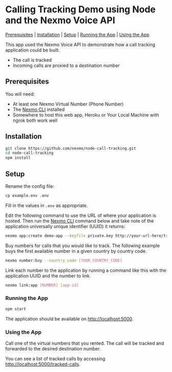 # Calling Tracking Demo using Node and the Nexmo Voice API

[Prerequisites](#prerequisites) | [Installation](#installation) | [Setup](#setup) | [Running the App](#running-the-app) | [Using the App](#using-the-app)

This app used the Nexmo Voice API to demonstrate how a call tracking application could be built.

* The call is tracked
* Incoming calls are proxied to a destination number

## Prerequisites

You will need:

* At least one Nexmo Virtual Number (Phone Number)
* The [Nexmo CLI](https://github.com/Nexmo/nexmo-cli/) installed
* Somewhere to host this web app, Heroku or Your Local Machine with ngrok both work well

## Installation

```sh
git clone https://github.com/nexmo/node-call-tracking.git
cd node-call-tracking
npm install
```

## Setup

Rename the config file:

```sh
cp example.env .env
```

Fill in the values in `.env` as appropriate.

Edit the following command to use the URL of where your application is hosted. Then run the [Nexmo CLI](https://github.com/nexmo/nexmo-cli) command below and take note of the application universally unique identifier (UUID) it returns:

```sh
nexmo app:create demo-app --keyfile private.key http://your-url-here/track-call http://your-url-here/event
```

Buy numbers for calls that you would like to track. The following example buys the first available number in a given country by country code.

```sh
nexmo number:buy --country_code [YOUR_COUNTRY_CODE]
```

Link each number to the application by running a command like this with the application UUID and the number to link.

```sh
nexmo link:app [NUMBER] [app-id]
```

### Running the App

```sh
npm start
```

The application should be available on <http://localhost:5000>.

### Using the App

Call one of the virtual numbers that you rented. The call will be tracked and forwarded to the desired destination number.

You can see a list of tracked calls by accessing <http://localhost:5000/tracked-calls>.
